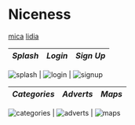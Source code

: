 # Niceness
[mica](https://github.com/micaela1830)
[lidia](https://github.com/LidiaParral)


*Splash* | *Login* | *Sign Up* |
  ----- |----- | ------ |
![splash](https://user-images.githubusercontent.com/72860314/110062615-e14ead80-7d69-11eb-8174-4423c5022939.gif)
 | ![login](https://user-images.githubusercontent.com/72860314/110062366-6be2dd00-7d69-11eb-8c2d-7d1e4cea437d.gif)
 | ![signup](https://user-images.githubusercontent.com/72860314/110062625-e57acb00-7d69-11eb-9676-0543dcbd71f1.gif)


 *Categories* | *Adverts* | *Maps*
 ------ | ------ | ------
![categories](https://user-images.githubusercontent.com/72860314/110062635-ead81580-7d69-11eb-8e24-440979eafa75.gif)
 | ![adverts](https://user-images.githubusercontent.com/72860314/110062643-ef9cc980-7d69-11eb-8665-de2fc5ba7b8e.gif)
 | ![maps](https://user-images.githubusercontent.com/72860314/110062708-12c77900-7d6a-11eb-8103-19ee5a5927ff.gif)


